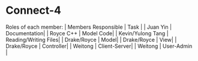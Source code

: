 # Connect-4

Roles of each member:
| Members Responsible |	Task |
| Juan Yin	| Documentation| 
| Royce	C++ | Model Code| 
| Kevin/Yulong Tang	| Reading/Writing Files| 
| Drake/Royce	| Model| 
| Drake/Royce	| View| 
| Drake/Royce	| Controller| 
| Weitong	| Client-Server| 
| Weitong	| User-Admin | 

